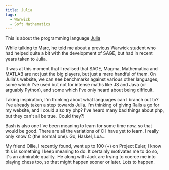 ```yaml
---
title: Julia
tags:
  - Warwick
  - Soft Mathematics
---
```


This is about the programming language [Julia](https://julialang.org/)

While talking to Marc, he told me about a previous Warwick student who had helped quite a bit with the development of SAGE, but had in recent years taken to Julia.

It was at this moment that I realised that SAGE, Magma, Mathematica and MATLAB are not just the big players, but just a mere handful of them. On Julia's website, we can see benchmarks against various other languages, some which I've used but not for intense maths like JS and Java (or arguably Python), and some which I've only heard about being difficult.

Taking inspiration, I'm thinking about what languages can I branch out to? I've already taken a step towards Julia. I'm thinking of giving Rails a go for my website, and I could also try php? I've heard many bad things about php, but they can't all be true. Could they?!

Bash is also one I've been meaning to learn for some time now, so that would be good. There are all the variations of C I have yet to learn. I really only know C (the normal one). Go, Haskel, Lua...

My friend Ollie, I recently found, went up to 100 (+) on Project Euler, I know this is something I keep meaning to do. It certainly motivates me to do so, it's an admirable quality. He along with Jack are trying to coerce me into playing chess too, so that might happen sooner or later. Lots to happen.